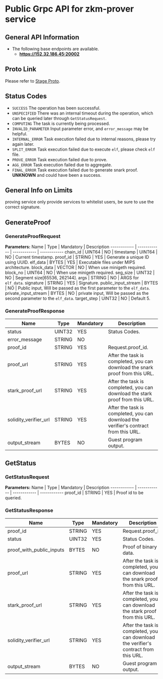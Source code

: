 # Public Grpc API for zkm-prover service

## General API Information

* The following base endpoints are available.
    * **https://152.32.186.45:20002**

## Proto Link

Please refer to [Stage Proto](../proof-service/proto/src/proto/stage/v1/stage.proto).

## Status Codes

* `SUCCESS` The operation has been successful.
* `UNSPECIFIED` There was an internal timeout during the operation, which can be queried later through
  `GetStatusRequest`.
* `COMPUTING` The task is currently being processed.
* `INVALID_PARAMETER` Input parameter error, and `error_message` may be helpful.
* `INTERNAL_ERROR` Task execution failed due to internal reasons, please try again later.
* `SPLIT_ERROR` Task execution failed due to execute `elf`, please check `elf` file.
* `PROVE_ERROR` Task execution failed due to prove.
* `AGG_ERROR` Task execution failed due to aggregate.
* `FINAL_ERROR` Task execution failed due to generate snark proof.
  **UNKNOWN** and could have been a success.

## General Info on Limits

proving service only provide services to whitelist users, be sure to use the correct signature.

## GenerateProof

### GenerateProofRequest

**Parameters:**
Name | Type | Mandatory | Description
------------ | ------------ | ------------ | ------------
chain_id | UINT64 | NO |
timestamp | UINT64 | NO | Current timestamp.
proof_id | STRING | YES | Generate a unique ID using UUID.
elf_data | BYTES | YES | Executable files under MIPS architecture.
block_data | VECTOR | NO | When use minigeth required.
block_no | UINT64 | NO | When use minigeth required.
seg_size | UINT32 | NO | Segment size[65536, 262144].
args | STRING | NO | ARGS for `elf_data`.
signature | STRING | YES | Signature.
public_input_stream | BYTES | NO | Public input, Will be passed as the first parameter to the `elf_data`.
private_input_stream | BYTES | NO | private input, Will be passed as the second parameter to the `elf_data`.
target_step | UINT32 | NO | Default 5.

### GenerateProofResponse

 Name                  | Type   | Mandatory | Description                                                                          
-----------------------|--------|-----------|--------------------------------------------------------------------------------------
 status                | UINT32 | YES       | Status Codes.                                                                        
 error_message         | STRING | NO        |
 proof_id              | STRING | YES       | Request.proof_id.                                                                    
 proof_url             | STRING | YES       | After the task is completed, you can download the snark proof from this URL.         
 stark_proof_url       | STRING | YES       | After the task is completed, you can download the stark proof from this URL.         
 solidity_verifier_url | STRING | YES       | After the task is completed, you can download the verifier's contract from this URL. 
 output_stream         | BYTES  | NO        | Guest program output.                                                                

## GetStatus

### GetStatusRequest

**Parameters:**
Name | Type | Mandatory | Description
------------ | ------------ | ------------ | ------------
proof_id | STRING | YES | Proof id to be queried.

### GetStatusResponse

 Name                     | Type   | Mandatory | Description                                                                          
--------------------------|--------|-----------|--------------------------------------------------------------------------------------
 proof_id                 | STRING | YES       | Request.proof_id.                                                                    
 status                   | UINT32 | YES       | Status Codes.                                                                        
 proof_with_public_inputs | BYTES  | NO        | Proof of binary data.                                                                
 proof_url                | STRING | YES       | After the task is completed, you can download the snark proof from this URL.         
 stark_proof_url          | STRING | YES       | After the task is completed, you can download the stark proof from this URL.         
 solidity_verifier_url    | STRING | YES       | After the task is completed, you can download the verifier's contract from this URL. 
 output_stream            | BYTES  | NO        | Guest program output.                                                                